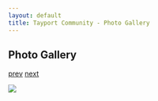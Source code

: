 ```yaml
---
layout: default
title: Tayport Community - Photo Gallery
---
```

## Photo Gallery

[prev](http://tayport.org.uk/photo/309) [next](http://tayport.org.uk/photo/311)

![ ](http://tayport.org.uk/media/310.jpg " ")

